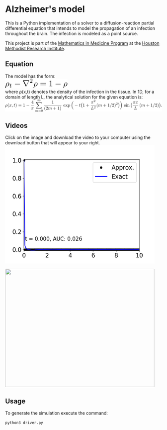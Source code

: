 # Alzheimer's model

This is a Python implementation of a solver to a diffusion-reaction partial
differential equation that intends to model the propagation of an infection
throughout the brain. The infection is modeled as a point source.

This project is part of the
[Mathematics in Medicine Program](https://www.houstonmethodist.org/math-in-medicine/)
at the [Houston Methodist Research Institute](https://www.houstonmethodist.org/research/).

## Equation

The model has the form: <br>
<img src='./math/latex_equation.png' alt='PDE' height='30px' width='200px' /> <br>
where &rho;(x,t) denotes the density of the infection in the tissue.
In 1D, for a domain of length L, the analytical solution for the given equation is:<br>
<img src='./math/latex_solution.png' alt='Solution to PDE' />

## Videos

Click on the image and download the video to your computer using the download
button that will appear to your right.
[<img src='./solution/1D/solution_0.png' height='380px' width='480px'/>](./solution/1D/simulation_and_exact_1D.mp4)

[<img src='./solution/2D/solution_0000.png' height='380px' width='480px'/>](./solution/2D/movie/simulation_and_exact_2D.mp4)

## Usage

To generate the simulation execute the command:

```bash
python3 driver.py
```


